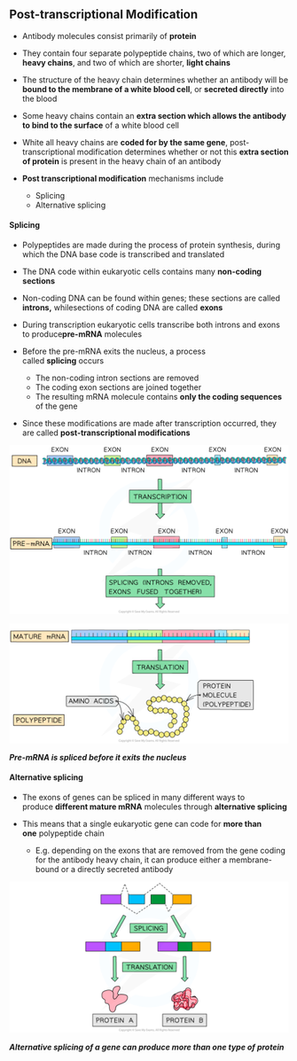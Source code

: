 ## Post-transcriptional Modification

* Antibody molecules consist primarily of **protein**
* They contain four separate polypeptide chains, two of which are longer, **heavy chains**, and two of which are shorter, **light chains**
* The structure of the heavy chain determines whether an antibody will be **bound to the membrane of a white blood cell**, or **secreted directly** into the blood
* Some heavy chains contain an **extra section which allows the antibody to bind to the surface** of a white blood cell
* White all heavy chains are **coded for by the same gene**, post-transcriptional modification determines whether or not this **extra section of protein** is present in the heavy chain of an antibody
* **Post transcriptional modification** mechanisms include

  + Splicing
  + Alternative splicing

#### Splicing

* Polypeptides are made during the process of protein synthesis, during which the DNA base code is transcribed and translated
* The DNA code within eukaryotic cells contains many **non-coding sections**
* Non-coding DNA can be found within genes; these sections are called **introns,** whilesections of coding DNA are called **exons**
* During transcription eukaryotic cells transcribe both introns and exons to produce**pre-mRNA** molecules
* Before the pre-mRNA exits the nucleus, a process called **splicing** occurs

  + The non-coding intron sections are removed
  + The coding exon sections are joined together
  + The resulting mRNA molecule contains **only the coding sequences** of the gene
* Since these modifications are made after transcription occurred, they are called **post-transcriptional modifications**

![Splicing of pre-mRNA 1](Splicing-of-pre-mRNA-1.png)

![Splicing of pre-mRNA 2](Splicing-of-pre-mRNA-2.png)

***Pre-mRNA is spliced before it exits the nucleus***

#### Alternative splicing

* The exons of genes can be spliced in many different ways to produce **different mature mRNA** molecules through **alternative splicing**
* This means that a single eukaryotic gene can code for **more than one** polypeptide chain

  + E.g. depending on the exons that are removed from the gene coding for the antibody heavy chain, it can produce either a membrane-bound or a directly secreted antibody

![Alternative Splicing](Alternative-Splicing.png)

***Alternative splicing of a gene can produce more than one type of protein***